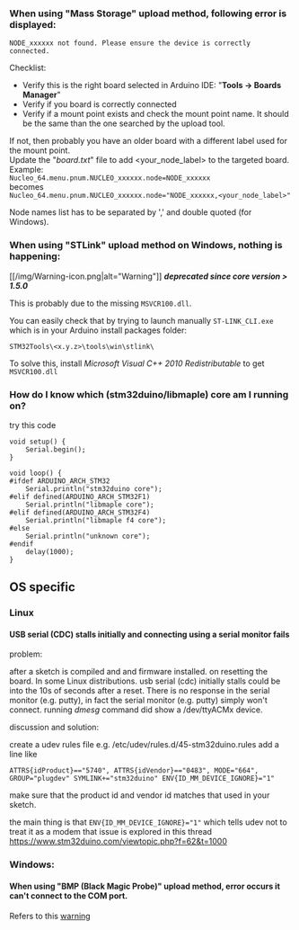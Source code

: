### When using "Mass Storage" upload method, following error is displayed:
`NODE_xxxxxx not found. Please ensure the device is correctly connected.`

Checklist:
* Verify this is the right board selected in Arduino IDE: "**Tools -> Boards Manager**" 
* Verify if you board is correctly connected
* Verify if a mount point exists and check the mount point name. It should be the same than the one searched by the upload tool. 

If not, then probably you have an older board with a different label used for the mount point.<br>
Update the "_board.txt_" file to add <your_node_label> to the targeted board.<br>
Example:<br>
`Nucleo_64.menu.pnum.NUCLEO_xxxxxx.node=NODE_xxxxxx`<br>
becomes<br>
`Nucleo_64.menu.pnum.NUCLEO_xxxxxx.node="NODE_xxxxxx,<your_node_label>"`

Node names list has to be separated by ',' and double quoted (for Windows).

### When using "STLink" upload method on Windows, nothing is happening:

[[/img/Warning-icon.png|alt="Warning"]] _**deprecated since core version > 1.5.0**_

This is probably due to the missing `MSVCR100.dll`.

You can easily check that by trying to launch manually `ST-LINK_CLI.exe` which is in your Arduino install packages folder:

`STM32Tools\<x.y.z>\tools\win\stlink\`

To solve this, install  _Microsoft Visual C++ 2010 Redistributable_ to get `MSVCR100.dll`

### How do I know which (stm32duino/libmaple) core am I running on? 

try this code
```
void setup() {
	Serial.begin();
}

void loop() {
#ifdef ARDUINO_ARCH_STM32
	Serial.println("stm32duino core");
#elif defined(ARDUINO_ARCH_STM32F1)
	Serial.println("libmaple core");
#elif defined(ARDUINO_ARCH_STM32F4)
	Serial.println("libmaple f4 core");
#else
	Serial.println("unknown core");
#endif
	delay(1000);
}
```

## OS specific
### Linux

#### USB serial (CDC) stalls initially and connecting using a serial monitor fails

problem:

after a sketch is compiled and and firmware installed. on resetting the board.
In some Linux distributions. usb serial (cdc) initially stalls could be into the 10s of seconds after a reset. There is no response in the serial monitor (e.g. putty), in fact the serial monitor (e.g. putty) simply won't connect. running _dmesg_ command did show a /dev/ttyACMx device.

discussion and solution:

create a udev rules file e.g.
/etc/udev/rules.d/45-stm32duino.rules
add a line like
```
ATTRS{idProduct}=="5740", ATTRS{idVendor}=="0483", MODE="664", GROUP="plugdev" SYMLINK+="stm32duino" ENV{ID_MM_DEVICE_IGNORE}="1"
```
make sure that the product id and vendor id matches that used in your sketch.

the main thing is that 
``
ENV{ID_MM_DEVICE_IGNORE}="1"
``
which tells udev not to treat it as a modem
that issue is explored in this thread
https://www.stm32duino.com/viewtopic.php?f=62&t=1000

### Windows:

#### When using "BMP (Black Magic Probe)" upload method, error occurs it can't connect to the COM port.

Refers to this [warning](https://github.com/stm32duino/Arduino_Core_STM32/wiki/Upload-methods#bmp-black-magic-probe)


